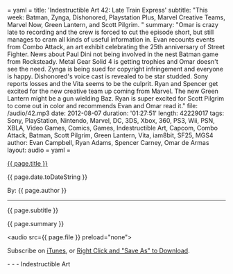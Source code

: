 = yaml =
title: 'Indestructible Art 42: Late Train Express'
subtitle: "This week: Batman, Zynga, Dishonored, Playstation Plus, Marvel Creative Teams, Marvel Now, Green Lantern, and Scott Pilgrim. "
summary: "Omar is crazy late to recording and the crew is forced to cut the episode short, but still manages to cram all kinds of useful information in. Evan recounts events from Combo Attack, an art exhibit celebrating the 25th anniversary of Street Fighter. News about Paul Dini not being involved in the nest Batman game from Rocksteady. Metal Gear Solid 4 is getting trophies and Omar doesn't see the need. Zynga is being sued for copyright infringement and everyone is happy. Dishonored's voice cast is revealed to be star studded. Sony reports losses and the Vita seems to be the culprit. Ryan and Spencer get excited for the new creative team up coming from Marvel. The new Green Lantern might be a gun wielding Baz. Ryan is super excited for Scott Pilgrim to come out in color and recommends Evan and Omar read it."
file: /audio/42.mp3
date: 2012-08-07
duration: '01:27:51'
length: 42229017
tags: Sony, PlayStation, Nintendo, Marvel, DC, 3DS, Xbox, 360, PS3, Wii, PSN, XBLA, Video Games, Comics, Games, Indestructible Art, Capcom, Combo Attack, Batman, Scott Pilgrim, Green Lantern, Vita, iam8bit, SF25, MGS4
author: Evan Campbell, Ryan Adams, Spencer Carney, Omar de Armas
layout: audio
= yaml =

<a href="{{ page.url }}" class='postTitleLink'><p class='postTitle'>{{ page.title }}</p></a>
<p class='postPublished'>{{ page.date.toDateString }}</p>
<p class='postAuthor'>By: {{ page.author }}</p>
<hr>
<p class='podcastSummary'>{{ page.subtitle }}</p>

<p class='podcastSummary'>{{ page.summary }}</p>

<audio src={{ page.file }} preload="none"></audio>
<p class='subLinks'>Subscribe on <a href='http://bit.ly/iapodcast'>iTunes</a>, or <a href={{ page.file }}>Right Click and "Save As" to Download</a>.</p>
- - -
Indestructible Art

